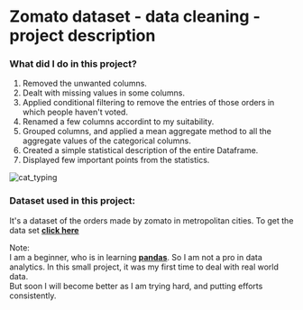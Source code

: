 # Zomato dataset - data cleaning - project description

### What did I do in this project?
1. Removed the unwanted columns.
2. Dealt with missing values in some columns.
3. Applied conditional filtering to remove the entries of those orders in which people haven't voted.
4. Renamed a few columns accordint to my suitability.
5. Grouped columns, and applied a mean aggregate method to all the aggregate values of the categorical columns.
6. Created a simple statistical description of the entire Dataframe.
7. Displayed few important points from the statistics.

![cat_typing](https://i.pinimg.com/originals/84/1a/eb/841aeb9f113999616d097b414c539dfd.gif)

### Dataset used in this project:
It's a dataset of the orders made by zomato in metropolitan cities. To get the data set **[click here](https://www.kaggle.com/datasets/narsingraogoud/zomato-restaurants-dataset-for-metropolitan-areas)**

Note:  
I am a beginner, who is in learning **[pandas](https://pandas.pydata.org/)**. So I am not a pro in data analytics. In this small project, it was my first time to deal with real world data.  
But soon I will become better as I am trying hard, and putting efforts consistently.




